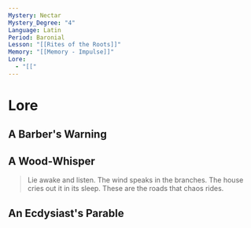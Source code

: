 ```yaml
---
Mystery: Nectar
Mystery_Degree: "4"
Language: Latin
Period: Baronial
Lesson: "[[Rites of the Roots]]"
Memory: "[[Memory - Impulse]]"
Lore:
  - "[["
---
```

# Lore
## A Barber's Warning
>
## A Wood-Whisper
> Lie awake and listen. The wind speaks in the branches. The house cries out it in its sleep. These are the roads that chaos rides.
## An Ecdysiast's Parable